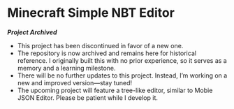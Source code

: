 <h1>Minecraft Simple NBT Editor</h1>

***Project Archived***
- This project has been discontinued in favor of a new one.
- The repository is now archived and remains here for historical reference. I originally built this with no prior experience, so it serves as a memory and a learning milestone.
- There will be no further updates to this project. Instead, I’m working on a new and improved version—stay tuned!
- The upcoming project will feature a tree-like editor, similar to Mobie JSON Editor. Please be patient while I develop it.
